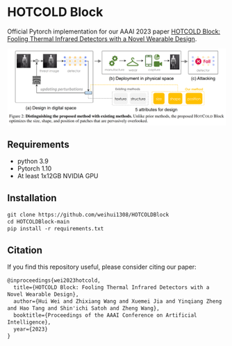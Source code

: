# HOTCOLD Block
Official Pytorch implementation for our AAAI 2023 paper [HOTCOLD Block: Fooling Thermal Infrared Detectors with a Novel Wearable Design](https://arxiv.org/pdf/2212.05709.pdf).

![Figure](https://github.com/weihui1308/HOTCOLDBlock/blob/main/assets/1.png?raw=true)

## Requirements
- python 3.9
- Pytorch 1.10
- At least 1x12GB NVIDIA GPU

## Installation
```
git clone https://github.com/weihui1308/HOTCOLDBlock
cd HOTCOLDBlock-main
pip install -r requirements.txt
```

## Citation
If you find this repository useful, please consider citing our paper:
```
@inproceedings{wei2023hotcold,
  title={HOTCOLD Block: Fooling Thermal Infrared Detectors with a Novel Wearable Design},
  author={Hui Wei and Zhixiang Wang and Xuemei Jia and Yinqiang Zheng and Hao Tang and Shin'ichi Satoh and Zheng Wang},
  booktitle={Proceedings of the AAAI Conference on Artificial Intelligence},
  year={2023}
}
```